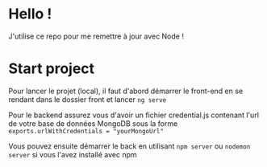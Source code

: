 # Hello !


J'utilise ce repo pour me remettre à jour avec Node !

# Start project

Pour lancer le projet (local), il faut d'abord démarrer le front-end en se rendant dans le dossier front et lancer ` ng serve `

Pour le backend assurez vous d'avoir un fichier credential.js contenant l'url de votre base de données MongoDB sous la forme ` exports.urlWithCredentials = "yourMongoUrl" `

Vous pouvez ensuite démarrer le back en utilisant ` npm server ` ou ` nodemon server ` si vous l'avez installé avec npm 
